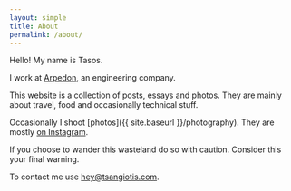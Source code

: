 ```yaml
---
layout: simple
title: About
permalink: /about/
---
```


Hello! My name is Tasos.

I work at [Arpedon](https://www.arpedon.com), an engineering company.

This website is a collection of posts, essays and photos. They are mainly about travel, food and occasionally technical stuff.

Occasionally I shoot [photos]({{ site.baseurl }}/photography). They are mostly [on Instagram](https://instagram.com/tsangiotis).

If you choose to wander this wasteland do so with caution. Consider this your final warning.

To contact me use [hey@tsangiotis.com](mailto:hey@tsangiotis.com).
